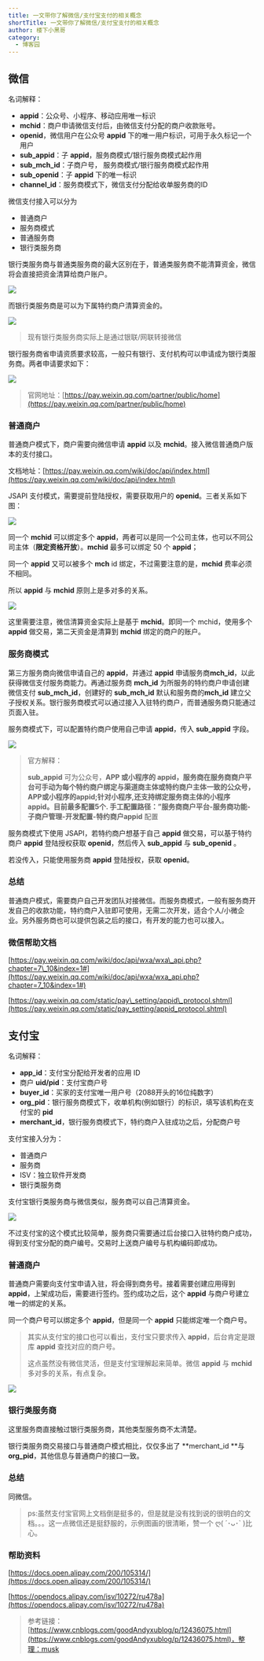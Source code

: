 ```yaml
---
title: 一文带你了解微信/支付宝支付的相关概念
shortTitle: 一文带你了解微信/支付宝支付的相关概念
author: 楼下小黑哥
category:
  - 博客园
---
```



## 微信

名词解释：

*   **appid**：公众号、小程序、移动应用唯一标识
*   **mchid**：商户申请微信支付后，由微信支付分配的商户收款账号。
*   **openid**，微信用户在公众号 **appid** 下的唯一用户标识，可用于永久标记一个用户
*   **sub\_appid**：子 **appid**，服务商模式/银行服务商模式起作用
*   **sub\_mch\_id**：子商户号， 服务商模式/银行服务商模式起作用
*   **sub\_openid**：子 **appid** 下的唯一标识
*   **channel\_id**：服务商模式下，微信支付分配给收单服务商的ID

微信支付接入可以分为

*   普通商户
*   服务商模式
*   普通服务商
*   银行类服务商

银行类服务商与普通类服务商的最大区别在于，普通类服务商不能清算资金，微信将会直接把资金清算给商户账户。

![](https://img2020.cnblogs.com/other/1419561/202003/1419561-20200307182820919-1430456766.jpg)

而银行类服务商是可以为下属特约商户清算资金的。

![](https://img2020.cnblogs.com/other/1419561/202003/1419561-20200307182821261-1288199620.jpg)

> 现有银行类服务商实际上是通过银联/网联转接微信

银行服务商省申请资质要求较高，一般只有银行、支付机构可以申请成为银行类服务商。两者申请要求如下：

![](https://img2020.cnblogs.com/other/1419561/202003/1419561-20200307182821423-1778222315.jpg)

> 官网地址：[https://pay.weixin.qq.com/partner/public/home](https://pay.weixin.qq.com/partner/public/home)

### 普通商户

普通商户模式下，商户需要向微信申请 **appid** 以及 **mchid**。接入微信普通商户版本的支付接口。

文档地址：[https://pay.weixin.qq.com/wiki/doc/api/index.html](https://pay.weixin.qq.com/wiki/doc/api/index.html)

JSAPI 支付模式，需要提前登陆授权，需要获取用户的 **openid**。三者关系如下图：

![](https://img2020.cnblogs.com/other/1419561/202003/1419561-20200307182821561-1776141502.jpg)

同一个 **mchid** 可以绑定多个 **appid**，两者可以是同一个公司主体，也可以不同公司主体（**限定资格开放**）。**mchid** 最多可以绑定 50 个 **appid**；

同一个 **appid** 又可以被多个 **mch** id 绑定，不过需要注意的是，**mchid** 费率必须不相同。

所以 **appid** 与 **mchid** 原则上是多对多的关系。

![](https://img2020.cnblogs.com/other/1419561/202003/1419561-20200307182821742-1850849746.jpg)

这里需要注意，微信清算资金实际上是基于 **mchid**。即同一个 mchid，使用多个 **appid** 做交易，第二天资金是清算到 **mchid** 绑定的商户的账户。

### 服务商模式

第三方服务商向微信申请自己的 **appid**，并通过 **appid** 申请服务商**mch\_id**，以此获得微信支付服务商能力。再通过服务商 **mch\_id** 为所服务的特约商户申请创建微信支付 **sub\_mch\_id**，创建好的 **sub\_mch\_id** 默认和服务商的**mch\_id** 建立父子授权关系。银行服务商模式可以通过接入入驻特约商户，而普通服务商只能通过页面入驻。

服务商模式下，可以配置特约商户使用自己申请 **appid**，传入 **sub\_appid** 字段。

![](https://img2020.cnblogs.com/other/1419561/202003/1419561-20200307182821945-514823327.jpg)

> 官方解释：
> 
> **sub\_appid** 可为公众号，**APP **或小程序的 **appid**，服务商在服务商商户平台可手动为每个特约商户绑定与渠道商主体或特约商户主体一致的公众号，APP或小程序的appid;针对小程序,还支持绑定服务商主体的小程序 **appid**。目前最多配置5个. 手工配置路径：”服务商商户平台-服务商功能-子商户管理-开发配置-特约商户**appid** 配置

服务商模式下使用 JSAPI，若特约商户想基于自己 **appid** 做交易，可以基于特约商户 **appid** 登陆授权获取 **openid**，然后传入 **sub\_appid** 与 **sub\_openid** 。

若没传入，只能使用服务商 **appid** 登陆授权，获取 **openid**。

### 总结

普通商户模式，需要商户自己开发团队对接微信。而服务商模式，一般有服务商开发自己的收款功能，特约商户入驻即可使用，无需二次开发，适合个人/小微企业。另外服务商也可以提供包装之后的接口，有开发的能力也可以接入。

### 微信帮助文档

[https://pay.weixin.qq.com/wiki/doc/api/wxa/wxa\_api.php?chapter=7\_10&index=1#](https://pay.weixin.qq.com/wiki/doc/api/wxa/wxa_api.php?chapter=7_10&index=1#)

[https://pay.weixin.qq.com/static/pay\_setting/appid\_protocol.shtml](https://pay.weixin.qq.com/static/pay_setting/appid_protocol.shtml)

## 支付宝

名词解释：

*   **app\_id**：支付宝分配给开发者的应用 ID
*   商户 **uid/pid**：支付宝商户号
*   **buyer\_id**：买家的支付宝唯一用户号（2088开头的16位纯数字）
*   **org\_pid**：银行服务商模式下，收单机构(例如银行）的标识，填写该机构在支付宝的 **pid**
*   **merchant\_id**，银行服务商模式下，特约商户入驻成功之后，分配商户号

支付宝接入分为：

*   普通商户
*   服务商
*   ISV：独立软件开发商
*   银行类服务商

支付宝银行类服务商与微信类似，服务商可以自己清算资金。

![](https://img2020.cnblogs.com/other/1419561/202003/1419561-20200307182822080-1840781475.jpg)

不过支付宝的这个模式比较简单，服务商只需要通过后台接口入驻特约商户成功，得到支付宝分配的商户编号。交易时上送商户编号与机构编码即成功。

### 普通商户

普通商户需要向支付宝申请入驻，将会得到商务号。接着需要创建应用得到 **appid**，上架成功后，需要进行签约。签约成功之后，这个 **appid** 与商户号建立唯一的绑定的关系。

同一个商户号可以绑定多个 **appid**，但是同一个 **appid** 只能绑定唯一个商户号。

> 其实从支付宝的接口也可以看出，支付宝只要求传入 **appid**，后台肯定是跟库 **appid** 查找对应的商户号。
> 
> 这点虽然没有微信灵活，但是支付宝理解起来简单。微信 **appid** 与 **mchid** 多对多的关系，有点复杂。

![](https://img2020.cnblogs.com/other/1419561/202003/1419561-20200307182822284-1436718277.jpg)

### 银行类服务商

这里服务商直接触过银行类服务商，其他类型服务商不太清楚。

银行类服务商交易接口与普通商户模式相比，仅仅多出了 \*\*merchant\_id \*\*与 **org\_pid**，其他信息与普通商户的接口一致。

### 总结

同微信。

> ps:虽然支付宝官网上文档倒是挺多的，但是就是没有找到说的很明白的文档。。。这一点微信还是挺舒服的，示例图画的很清晰，赞一个 ღ( ´･ᴗ･\` )比心。

### 帮助资料

[https://docs.open.alipay.com/200/105314/](https://docs.open.alipay.com/200/105314/)

[https://opendocs.alipay.com/isv/10272/ru478a](https://opendocs.alipay.com/isv/10272/ru478a)



>参考链接：[https://www.cnblogs.com/goodAndyxublog/p/12436075.html](https://www.cnblogs.com/goodAndyxublog/p/12436075.html)，整理：musk
